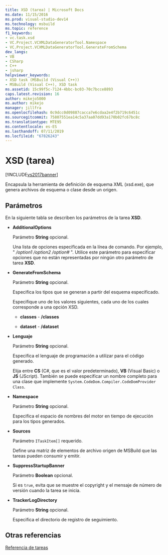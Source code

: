 ```yaml
---
title: XSD (tarea) | Microsoft Docs
ms.date: 11/15/2016
ms.prod: visual-studio-dev14
ms.technology: msbuild
ms.topic: reference
f1_keywords:
- vc.task.xsd
- VC.Project.VCXMLDataGeneratorTool.Namespace
- VC.Project.VCXMLDataGeneratorTool.GenerateFromSchema
dev_langs:
- VB
- CSharp
- C++
- jsharp
helpviewer_keywords:
- XSD task (MSBuild (Visual C++))
- MSBuild (Visual C++), XSD task
ms.assetid: 15c99f5c-7124-4bbc-bc03-70c7bcce8893
caps.latest.revision: 16
author: mikejo5000
ms.author: mikejo
manager: jillfra
ms.openlocfilehash: 0c9dcc0d09887cacca7e6cdaa2e4f2b719c6451c
ms.sourcegitcommit: 75807551ea14c5a37aa07dd93a170b02fc67bc8c
ms.translationtype: MTE95
ms.contentlocale: es-ES
ms.lasthandoff: 07/11/2019
ms.locfileid: "67826243"
---
```

# <a name="xsd-task"></a>XSD (tarea)
[!INCLUDE[vs2017banner](../includes/vs2017banner.md)]

Encapsula la herramienta de definición de esquema XML (xsd.exe), que genera archivos de esquema o clase desde un origen.  
  
## <a name="parameters"></a>Parámetros  
 En la siguiente tabla se describen los parámetros de la tarea **XSD**.  
  
- **AdditionalOptions**  
  
     Parámetro **String** opcional.  
  
     Una lista de opciones especificada en la línea de comando. Por ejemplo, " */option1 /option2 /option#* ". Utilice este parámetro para especificar opciones que no están representadas por ningún otro parámetro de tarea **XSD**.  
  
- **GenerateFromSchema**  
  
  Parámetro **String** opcional.  

  Especifica los tipos que se generan a partir del esquema especificado.  

  Especifique uno de los valores siguientes, cada uno de los cuales corresponde a una opción XSD.  

  - **classes** -  **/classes**  

  - **dataset** -  **/dataset**  
  
- **Lenguaje**  
  
     Parámetro **String** opcional.  
  
     Especifica el lenguaje de programación a utilizar para el código generado.  
  
     Elija entre **CS** (C#, que es el valor predeterminado), **VB** (Visual Basic) o **JS** (JScript). También se puede especificar un nombre completo para una clase que implemente `System.CodeDom.Compiler.CodeDomProvider Class`.  
  
- **Namespace**  
  
     Parámetro **String** opcional.  
  
     Especifica el espacio de nombres del motor en tiempo de ejecución para los tipos generados.  
  
- **Sources**  
  
     Parámetro `ITaskItem[]` requerido.  
  
     Define una matriz de elementos de archivo origen de MSBuild que las tareas pueden consumir y emitir.  
  
- **SuppressStartupBanner**  
  
     Parámetro **Boolean** opcional.  
  
     Si es `true`, evita que se muestre el copyright y el mensaje de número de versión cuando la tarea se inicia.  
  
- **TrackerLogDirectory**  
  
     Parámetro **String** opcional.  
  
     Especifica el directorio de registro de seguimiento.  
  
## <a name="see-also"></a>Otras referencias  
 [Referencia de tareas](../msbuild/msbuild-task-reference.md)
